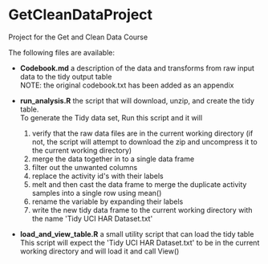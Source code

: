 GetCleanDataProject
===================

Project for the Get and Clean Data Course

The following files are available:

- **Codebook.md** a description of the data and transforms from raw input data to the tidy output table  
NOTE: the original codebook.txt has been added as an appendix
- **run_analysis.R** the script that will download, unzip, and create the tidy table.  
To generate the Tidy data set, Run this script and it will
    1. verify that the raw data files are in the current working directory (if not, the script will attempt to download the zip and uncompress it to the current working directory)
    1. merge the data together in to a single data frame
    1. filter out the unwanted columns
    1. replace the activity id's with their labels
    1. melt and then cast the data frame to merge the duplicate activity samples into a single row using mean()
    1. rename the variable by expanding their labels
    1. write the new tidy data frame to the current working directory with the name 'Tidy UCI HAR Dataset.txt'

- **load_and_view_table.R** a small utility script that can load the tidy table  
This script will expect the 'Tidy UCI HAR Dataset.txt' to be in the current working directory and will load it and call View()


